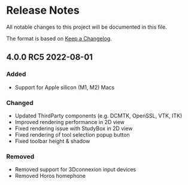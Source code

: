 # Release Notes

All notable changes to this project will be documented in this file.

The format is based on [Keep a Changelog](https://keepachangelog.com/en/1.0.0/).


## 4.0.0 RC5 2022-08-01

### Added

- Support for Apple silicon (M1, M2) Macs

### Changed

- Updated ThirdParty components (e.g. DCMTK, OpenSSL, VTK, ITK)
- Improved rendering performance in 2D view
- Fixed rendering issue with StudyBox in 2D view
- Fixed rendering of tool selection popup button
- Fixed toolbar height & shadow

### Removed

- Removed support for 3Dconnexion input devices
- Removed Horos homephone
